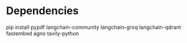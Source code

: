# Dependencies

pip install pypdf langchain-community langchain-groq langchain-qdrant fastembed agno tavily-python
